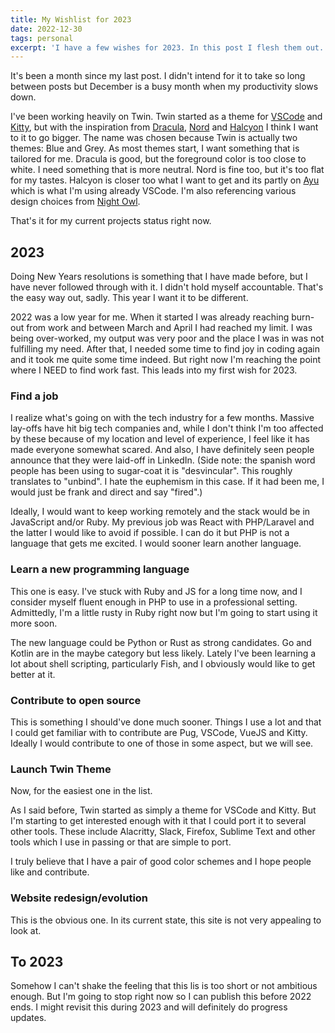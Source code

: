 ```yaml
---
title: My Wishlist for 2023
date: 2022-12-30
tags: personal
excerpt: 'I have a few wishes for 2023. In this post I flesh them out.'
---
```


It's been a month since my last post. I didn't intend for it to take so long between posts but December is a busy month when my productivity slows down.

I've been working heavily on Twin. Twin started as a theme for [VSCode](https://code.visualstudio.com/) and [Kitty](https://sw.kovidgoyal.net/kitty/), but with the inspiration from [Dracula](https://draculatheme.com/), [Nord](https://www.nordtheme.com/) and [Halcyon](https://halcyon-theme.netlify.app/) I think I want to it to go bigger. The name was chosen because Twin is actually two themes: Blue and Grey. As most themes start, I want something that is tailored for me. Dracula is good, but the foreground color is too close to white. I need something that is more neutral. Nord is fine too, but it's too flat for my tastes. Halcyon is closer too what I want to get and its partly on [Ayu](https://github.com/ayu-theme) which is what I'm using already VSCode. I'm also referencing various design choices from [Night Owl](https://github.com/sdras/night-owl-vscode-theme).

That's it for my current projects status right now.

## 2023

Doing New Years resolutions is something that I have made before, but I have never followed through with it. I didn't hold myself accountable. That's the easy way out, sadly. This year I want it to be different.

2022 was a low year for me. When it started I was already reaching burn-out from work and between March and April I had reached my limit. I was being over-worked, my output was very poor and the place I was in was not fulfilling my need. After that, I needed some time to find joy in coding again and it took me quite some time indeed. But right now I'm reaching the point where I NEED to find work fast. This leads into my first wish for 2023.

### Find a job

I realize what's going on with the tech industry for a few months. Massive lay-offs have hit big tech companies and, while I don't think I'm too affected by these because of my location and level of experience, I feel like it has made everyone somewhat scared. And also, I have definitely seen people announce that they were laid-off in LinkedIn. (Side note: the spanish word people has been using to sugar-coat it is "desvincular". This roughly translates to "unbind". I hate the euphemism in this case. If it had been me, I would just be frank and direct and say "fired".)

Ideally, I would want to keep working remotely and the stack would be in JavaScript and/or Ruby. My previous job was React with PHP/Laravel and the latter I would like to avoid if possible. I can do it but PHP is not a language that gets me excited. I would sooner learn another language.

### Learn a new programming language

This one is easy. I've stuck with Ruby and JS for a long time now, and I consider myself fluent enough in PHP to use in a professional setting. Admittedly, I'm a little rusty in Ruby right now but I'm going to start using it more soon.

The new language could be Python or Rust as strong candidates. Go and Kotlin are in the maybe category but less likely. Lately I've been learning a lot about shell scripting, particularly Fish, and I obviously would like to get better at it.

### Contribute to open source

This is something I should've done much sooner. Things I use a lot and that I could get familiar with to contribute are Pug, VSCode, VueJS and Kitty. Ideally I would contribute to one of those in some aspect, but we will see.

### Launch Twin Theme

Now, for the easiest one in the list.

As I said before, Twin started as simply a theme for VSCode and Kitty. But I'm starting to get interested enough with it that I could port it to several other tools. These include Alacritty, Slack, Firefox, Sublime Text and other tools which I use in passing or that are simple to port.

I truly believe that I have a pair of good color schemes and I hope people like and contribute.

### Website redesign/evolution

This is the obvious one. In its current state, this site is not very appealing to look at.

## To 2023

Somehow I can't shake the feeling that this lis is too short or not ambitious enough. But I'm going to stop right now so I can publish this before 2022 ends. I might revisit this during 2023 and will definitely do progress updates.
